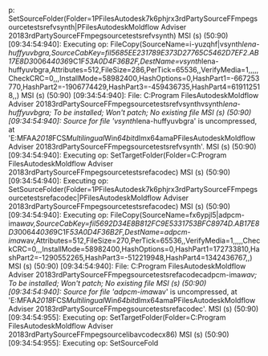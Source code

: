p :   S e t S o u r c e F o l d e r ( F o l d e r = 1 \ P F i l e s \ A u t o d e s k \ 7 k 6 p h j r x \ 3 r d P a r t y \ S o u r c e \ F F m p e g \ s o u r c e \ t e s t s \ r e f \ v s y n t h \ | P F i l e s \ A u t o d e s k \ M o l d f l o w   A d v i s e r   2 0 1 8 \ 3 r d P a r t y \ S o u r c e \ F F m p e g \ s o u r c e \ t e s t s \ r e f \ v s y n t h \ )  
 M S I   ( s )   ( 5 0 : 9 0 )   [ 0 9 : 3 4 : 5 4 : 9 4 0 ] :   E x e c u t i n g   o p :   F i l e C o p y ( S o u r c e N a m e = i - y u z q h f | v s y n t h _ l e n a - h u f f y u v b g r a , S o u r c e C a b K e y = f i l 5 6 8 5 E E 2 3 1 7 8 9 E 3 7 3 D 2 7 7 6 5 C 5 4 6 2 D 7 E F 2 . A B 1 7 E 8 D 3 _ 0 0 6 4 _ 4 0 3 6 _ 9 C 1 F _ 5 3 A 0 D 4 F 3 6 B 2 F , D e s t N a m e = v s y n t h _ l e n a - h u f f y u v b g r a , A t t r i b u t e s = 5 1 2 , F i l e S i z e = 2 8 6 , P e r T i c k = 6 5 5 3 6 , , V e r i f y M e d i a = 1 , , , , , C h e c k C R C = 0 , , , I n s t a l l M o d e = 5 8 9 8 2 4 0 0 , H a s h O p t i o n s = 0 , H a s h P a r t 1 = - 6 6 7 2 5 3 7 7 0 , H a s h P a r t 2 = - 1 9 0 6 7 7 4 4 2 9 , H a s h P a r t 3 = - 4 5 9 4 3 6 7 3 5 , H a s h P a r t 4 = 6 1 9 1 1 2 5 1 8 , , )  
 M S I   ( s )   ( 5 0 : 9 0 )   [ 0 9 : 3 4 : 5 4 : 9 4 0 ] :   F i l e :   C : \ P r o g r a m   F i l e s \ A u t o d e s k \ M o l d f l o w   A d v i s e r   2 0 1 8 \ 3 r d P a r t y \ S o u r c e \ F F m p e g \ s o u r c e \ t e s t s \ r e f \ v s y n t h \ v s y n t h _ l e n a - h u f f y u v b g r a ; 	 T o   b e   i n s t a l l e d ; 	 W o n ' t   p a t c h ; 	 N o   e x i s t i n g   f i l e  
 M S I   ( s )   ( 5 0 : 9 0 )   [ 0 9 : 3 4 : 5 4 : 9 4 0 ] :   S o u r c e   f o r   f i l e   ' v s y n t h _ l e n a - h u f f y u v b g r a '   i s   u n c o m p r e s s e d ,   a t   ' E : \ M F A A _ 2 0 1 8 _ F C S _ M u l t i l i n g u a l _ W i n _ 6 4 b i t _ d l m \ x 6 4 \ a m a \ P F i l e s \ A u t o d e s k \ M o l d f l o w   A d v i s e r   2 0 1 8 \ 3 r d P a r t y \ S o u r c e \ F F m p e g \ s o u r c e \ t e s t s \ r e f \ v s y n t h \ ' .  
 M S I   ( s )   ( 5 0 : 9 0 )   [ 0 9 : 3 4 : 5 4 : 9 4 0 ] :   E x e c u t i n g   o p :   S e t T a r g e t F o l d e r ( F o l d e r = C : \ P r o g r a m   F i l e s \ A u t o d e s k \ M o l d f l o w   A d v i s e r   2 0 1 8 \ 3 r d P a r t y \ S o u r c e \ F F m p e g \ s o u r c e \ t e s t s \ r e f \ a c o d e c \ )  
 M S I   ( s )   ( 5 0 : 9 0 )   [ 0 9 : 3 4 : 5 4 : 9 4 0 ] :   E x e c u t i n g   o p :   S e t S o u r c e F o l d e r ( F o l d e r = 1 \ P F i l e s \ A u t o d e s k \ 7 k 6 p h j r x \ 3 r d P a r t y \ S o u r c e \ F F m p e g \ s o u r c e \ t e s t s \ r e f \ a c o d e c \ | P F i l e s \ A u t o d e s k \ M o l d f l o w   A d v i s e r   2 0 1 8 \ 3 r d P a r t y \ S o u r c e \ F F m p e g \ s o u r c e \ t e s t s \ r e f \ a c o d e c \ )  
 M S I   ( s )   ( 5 0 : 9 0 )   [ 0 9 : 3 4 : 5 4 : 9 4 0 ] :   E x e c u t i n g   o p :   F i l e C o p y ( S o u r c e N a m e = f x 6 y p j l 5 | a d p c m - i m a _ w a v , S o u r c e C a b K e y = f i l 5 6 9 2 D 3 4 E 8 B 8 1 2 F C 9 E 5 3 3 1 7 5 3 B F C 8 9 7 4 D . A B 1 7 E 8 D 3 _ 0 0 6 4 _ 4 0 3 6 _ 9 C 1 F _ 5 3 A 0 D 4 F 3 6 B 2 F , D e s t N a m e = a d p c m - i m a _ w a v , A t t r i b u t e s = 5 1 2 , F i l e S i z e = 2 7 0 , P e r T i c k = 6 5 5 3 6 , , V e r i f y M e d i a = 1 , , , , , C h e c k C R C = 0 , , , I n s t a l l M o d e = 5 8 9 8 2 4 0 0 , H a s h O p t i o n s = 0 , H a s h P a r t 1 = 1 7 2 7 3 3 8 1 0 , H a s h P a r t 2 = - 1 2 9 0 5 5 2 2 6 5 , H a s h P a r t 3 = - 5 1 2 2 1 9 9 4 8 , H a s h P a r t 4 = 1 3 4 2 4 3 6 7 6 7 , , )  
 M S I   ( s )   ( 5 0 : 9 0 )   [ 0 9 : 3 4 : 5 4 : 9 4 0 ] :   F i l e :   C : \ P r o g r a m   F i l e s \ A u t o d e s k \ M o l d f l o w   A d v i s e r   2 0 1 8 \ 3 r d P a r t y \ S o u r c e \ F F m p e g \ s o u r c e \ t e s t s \ r e f \ a c o d e c \ a d p c m - i m a _ w a v ; 	 T o   b e   i n s t a l l e d ; 	 W o n ' t   p a t c h ; 	 N o   e x i s t i n g   f i l e  
 M S I   ( s )   ( 5 0 : 9 0 )   [ 0 9 : 3 4 : 5 4 : 9 4 0 ] :   S o u r c e   f o r   f i l e   ' a d p c m - i m a _ w a v '   i s   u n c o m p r e s s e d ,   a t   ' E : \ M F A A _ 2 0 1 8 _ F C S _ M u l t i l i n g u a l _ W i n _ 6 4 b i t _ d l m \ x 6 4 \ a m a \ P F i l e s \ A u t o d e s k \ M o l d f l o w   A d v i s e r   2 0 1 8 \ 3 r d P a r t y \ S o u r c e \ F F m p e g \ s o u r c e \ t e s t s \ r e f \ a c o d e c \ ' .  
 M S I   ( s )   ( 5 0 : 9 0 )   [ 0 9 : 3 4 : 5 4 : 9 5 5 ] :   E x e c u t i n g   o p :   S e t T a r g e t F o l d e r ( F o l d e r = C : \ P r o g r a m   F i l e s \ A u t o d e s k \ M o l d f l o w   A d v i s e r   2 0 1 8 \ 3 r d P a r t y \ S o u r c e \ F F m p e g \ s o u r c e \ l i b a v c o d e c \ x 8 6 \ )  
 M S I   ( s )   ( 5 0 : 9 0 )   [ 0 9 : 3 4 : 5 4 : 9 5 5 ] :   E x e c u t i n g   o p :   S e t S o u r c e F o l d 